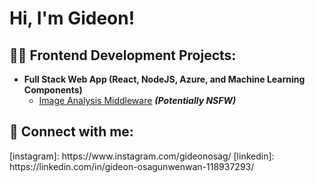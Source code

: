 <h1>Hi, I'm Gideon!</h1>

<h2>👨‍💻 Frontend Development Projects:</h2>

- <b>Full Stack Web App (React, NodeJS, Azure, and Machine Learning Components)</b>
  - [Image Analysis Middleware](https://github.com/joshmadakor1/4chan-Image-Analysis-Middleware-C964) <b><i>(Potentially NSFW)</b></i>

<h2> 🤳 Connect with me:</h2>
[instagram]: https://www.instagram.com/gideonosag/
[linkedin]: https://linkedin.com/in/gideon-osagunwenwan-118937293/

